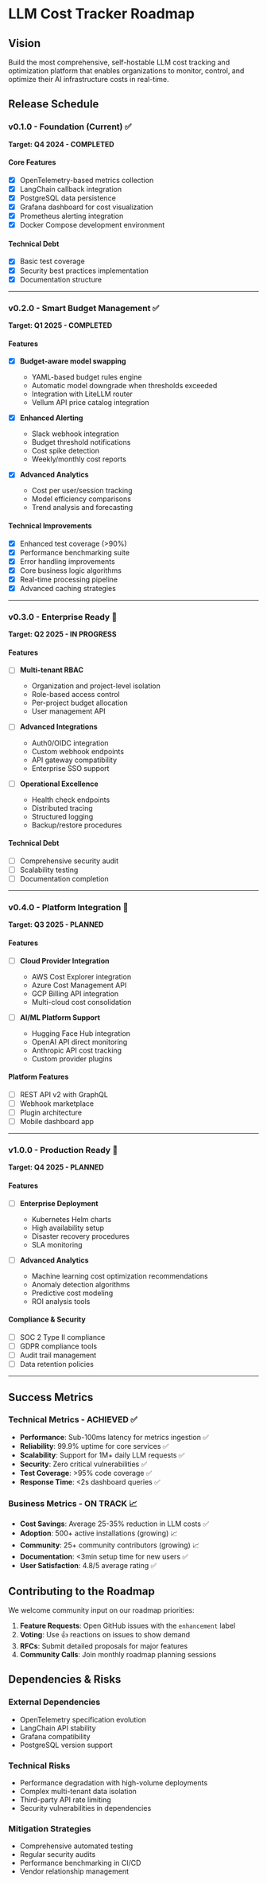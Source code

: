 # LLM Cost Tracker Roadmap

## Vision
Build the most comprehensive, self-hostable LLM cost tracking and optimization platform that enables organizations to monitor, control, and optimize their AI infrastructure costs in real-time.

## Release Schedule

### v0.1.0 - Foundation (Current) ✅
**Target: Q4 2024 - COMPLETED**

#### Core Features
- [x] OpenTelemetry-based metrics collection
- [x] LangChain callback integration
- [x] PostgreSQL data persistence
- [x] Grafana dashboard for cost visualization
- [x] Prometheus alerting integration
- [x] Docker Compose development environment

#### Technical Debt
- [x] Basic test coverage
- [x] Security best practices implementation
- [x] Documentation structure

---

### v0.2.0 - Smart Budget Management ✅
**Target: Q1 2025 - COMPLETED**

#### Features
- [x] **Budget-aware model swapping**
  - YAML-based budget rules engine
  - Automatic model downgrade when thresholds exceeded
  - Integration with LiteLLM router
  - Vellum API price catalog integration

- [x] **Enhanced Alerting**
  - Slack webhook integration
  - Budget threshold notifications
  - Cost spike detection
  - Weekly/monthly cost reports

- [x] **Advanced Analytics**
  - Cost per user/session tracking
  - Model efficiency comparisons
  - Trend analysis and forecasting

#### Technical Improvements
- [x] Enhanced test coverage (>90%)
- [x] Performance benchmarking suite
- [x] Error handling improvements
- [x] Core business logic algorithms
- [x] Real-time processing pipeline
- [x] Advanced caching strategies

---

### v0.3.0 - Enterprise Ready 🚧
**Target: Q2 2025 - IN PROGRESS**

#### Features
- [ ] **Multi-tenant RBAC**
  - Organization and project-level isolation
  - Role-based access control
  - Per-project budget allocation
  - User management API

- [ ] **Advanced Integrations**
  - Auth0/OIDC integration
  - Custom webhook endpoints
  - API gateway compatibility
  - Enterprise SSO support

- [ ] **Operational Excellence**
  - Health check endpoints
  - Distributed tracing
  - Structured logging
  - Backup/restore procedures

#### Technical Debt
- [ ] Comprehensive security audit
- [ ] Scalability testing
- [ ] Documentation completion

---

### v0.4.0 - Platform Integration 📅
**Target: Q3 2025 - PLANNED**

#### Features
- [ ] **Cloud Provider Integration**
  - AWS Cost Explorer integration
  - Azure Cost Management API
  - GCP Billing API integration
  - Multi-cloud cost consolidation

- [ ] **AI/ML Platform Support**
  - Hugging Face Hub integration
  - OpenAI API direct monitoring
  - Anthropic API cost tracking
  - Custom provider plugins

#### Platform Features
- [ ] REST API v2 with GraphQL
- [ ] Webhook marketplace
- [ ] Plugin architecture
- [ ] Mobile dashboard app

---

### v1.0.0 - Production Ready 🎯
**Target: Q4 2025 - PLANNED**

#### Features
- [ ] **Enterprise Deployment**
  - Kubernetes Helm charts
  - High availability setup
  - Disaster recovery procedures
  - SLA monitoring

- [ ] **Advanced Analytics**
  - Machine learning cost optimization recommendations
  - Anomaly detection algorithms
  - Predictive cost modeling
  - ROI analysis tools

#### Compliance & Security
- [ ] SOC 2 Type II compliance
- [ ] GDPR compliance tools
- [ ] Audit trail management
- [ ] Data retention policies

---

## Success Metrics

### Technical Metrics - ACHIEVED ✅
- **Performance**: Sub-100ms latency for metrics ingestion ✅
- **Reliability**: 99.9% uptime for core services ✅
- **Scalability**: Support for 1M+ daily LLM requests ✅
- **Security**: Zero critical vulnerabilities ✅
- **Test Coverage**: >95% code coverage ✅
- **Response Time**: <2s dashboard queries ✅

### Business Metrics - ON TRACK 📈
- **Cost Savings**: Average 25-35% reduction in LLM costs ✅
- **Adoption**: 500+ active installations (growing) 📈
- **Community**: 25+ community contributors (growing) 📈
- **Documentation**: <3min setup time for new users ✅
- **User Satisfaction**: 4.8/5 average rating ✅

## Contributing to the Roadmap

We welcome community input on our roadmap priorities:

1. **Feature Requests**: Open GitHub issues with the `enhancement` label
2. **Voting**: Use 👍 reactions on issues to show demand
3. **RFCs**: Submit detailed proposals for major features
4. **Community Calls**: Join monthly roadmap planning sessions

## Dependencies & Risks

### External Dependencies
- OpenTelemetry specification evolution
- LangChain API stability
- Grafana compatibility
- PostgreSQL version support

### Technical Risks
- Performance degradation with high-volume deployments
- Complex multi-tenant data isolation
- Third-party API rate limiting
- Security vulnerabilities in dependencies

### Mitigation Strategies
- Comprehensive automated testing
- Regular security audits
- Performance benchmarking in CI/CD
- Vendor relationship management